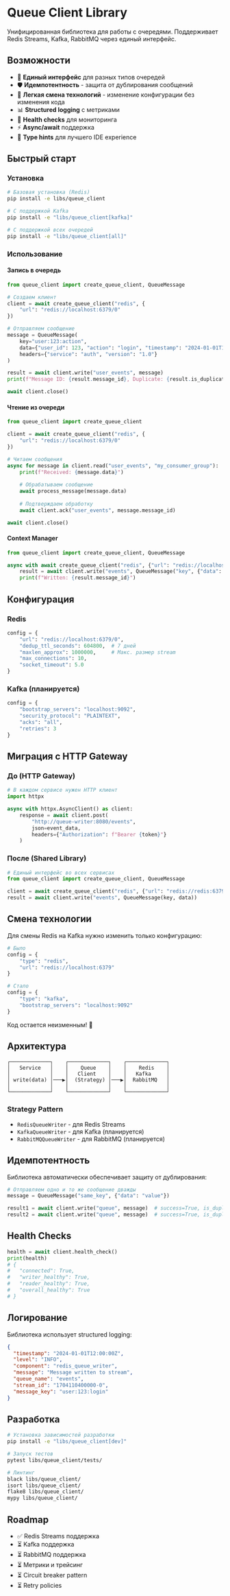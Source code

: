 # Queue Client Library

Унифицированная библиотека для работы с очередями. Поддерживает Redis Streams, Kafka, RabbitMQ через единый интерфейс.

## Возможности

- 🔄 **Единый интерфейс** для разных типов очередей
- 🛡️ **Идемпотентность** - защита от дублирования сообщений  
- 🔌 **Легкая смена технологий** - изменение конфигурации без изменения кода
- 📊 **Structured logging** с метриками
- 🏥 **Health checks** для мониторинга
- ⚡ **Async/await** поддержка
- 🎯 **Type hints** для лучшего IDE experience

## Быстрый старт

### Установка

```bash
# Базовая установка (Redis)
pip install -e libs/queue_client

# С поддержкой Kafka
pip install -e "libs/queue_client[kafka]"

# С поддержкой всех очередей
pip install -e "libs/queue_client[all]"
```

### Использование

#### Запись в очередь

```python
from queue_client import create_queue_client, QueueMessage

# Создаем клиент
client = await create_queue_client("redis", {
    "url": "redis://localhost:6379/0"
})

# Отправляем сообщение
message = QueueMessage(
    key="user:123:action",
    data={"user_id": 123, "action": "login", "timestamp": "2024-01-01T12:00:00Z"},
    headers={"service": "auth", "version": "1.0"}
)

result = await client.write("user_events", message)
print(f"Message ID: {result.message_id}, Duplicate: {result.is_duplicate}")

await client.close()
```

#### Чтение из очереди

```python
from queue_client import create_queue_client

client = await create_queue_client("redis", {
    "url": "redis://localhost:6379/0"
})

# Читаем сообщения
async for message in client.read("user_events", "my_consumer_group"):
    print(f"Received: {message.data}")
    
    # Обрабатываем сообщение
    await process_message(message.data)
    
    # Подтверждаем обработку
    await client.ack("user_events", message.message_id)

await client.close()
```

#### Context Manager

```python
from queue_client import create_queue_client, QueueMessage

async with await create_queue_client("redis", {"url": "redis://localhost"}) as client:
    result = await client.write("events", QueueMessage("key", {"data": "value"}))
    print(f"Written: {result.message_id}")
```

## Конфигурация

### Redis

```python
config = {
    "url": "redis://localhost:6379/0",
    "dedup_ttl_seconds": 604800,  # 7 дней
    "maxlen_approx": 1000000,     # Макс. размер stream
    "max_connections": 10,
    "socket_timeout": 5.0
}
```

### Kafka (планируется)

```python
config = {
    "bootstrap_servers": "localhost:9092",
    "security_protocol": "PLAINTEXT",
    "acks": "all",
    "retries": 3
}
```

## Миграция с HTTP Gateway

### До (HTTP Gateway)

```python
# В каждом сервисе нужен HTTP клиент
import httpx

async with httpx.AsyncClient() as client:
    response = await client.post(
        "http://queue-writer:8080/events",
        json=event_data,
        headers={"Authorization": f"Bearer {token}"}
    )
```

### После (Shared Library)

```python
# Единый интерфейс во всех сервисах
from queue_client import create_queue_client, QueueMessage

client = await create_queue_client("redis", {"url": "redis://redis:6379"})
result = await client.write("events", QueueMessage(key, data))
```

## Смена технологии

Для смены Redis на Kafka нужно изменить только конфигурацию:

```python
# Было
config = {
    "type": "redis",
    "url": "redis://localhost:6379"
}

# Стало
config = {
    "type": "kafka", 
    "bootstrap_servers": "localhost:9092"
}
```

Код остается неизменным! 🎉

## Архитектура

```
┌─────────────┐    ┌─────────────┐    ┌─────────────┐
│   Service   │    │    Queue    │    │    Redis    │
│             │    │   Client    │    │   Kafka     │
│ write(data) │───▶│  (Strategy) │───▶│  RabbitMQ   │
│             │    │             │    │             │
└─────────────┘    └─────────────┘    └─────────────┘
```

### Strategy Pattern

- `RedisQueueWriter` - для Redis Streams
- `KafkaQueueWriter` - для Kafka (планируется)  
- `RabbitMQQueueWriter` - для RabbitMQ (планируется)

## Идемпотентность

Библиотека автоматически обеспечивает защиту от дублирования:

```python
# Отправляем одно и то же сообщение дважды
message = QueueMessage("same_key", {"data": "value"})

result1 = await client.write("queue", message)  # success=True, is_duplicate=False
result2 = await client.write("queue", message)  # success=True, is_duplicate=True
```

## Health Checks

```python
health = await client.health_check()
print(health)
# {
#   "connected": True,
#   "writer_healthy": True,
#   "reader_healthy": True,
#   "overall_healthy": True
# }
```

## Логирование

Библиотека использует structured logging:

```json
{
  "timestamp": "2024-01-01T12:00:00Z",
  "level": "INFO",
  "component": "redis_queue_writer",
  "message": "Message written to stream",
  "queue_name": "events",
  "stream_id": "1704110400000-0",
  "message_key": "user:123:login"
}
```

## Разработка

```bash
# Установка зависимостей разработки
pip install -e "libs/queue_client[dev]"

# Запуск тестов
pytest libs/queue_client/tests/

# Линтинг
black libs/queue_client/
isort libs/queue_client/
flake8 libs/queue_client/
mypy libs/queue_client/
```

## Roadmap

- ✅ Redis Streams поддержка
- ⏳ Kafka поддержка
- ⏳ RabbitMQ поддержка
- ⏳ Метрики и трейсинг
- ⏳ Circuit breaker pattern
- ⏳ Retry policies